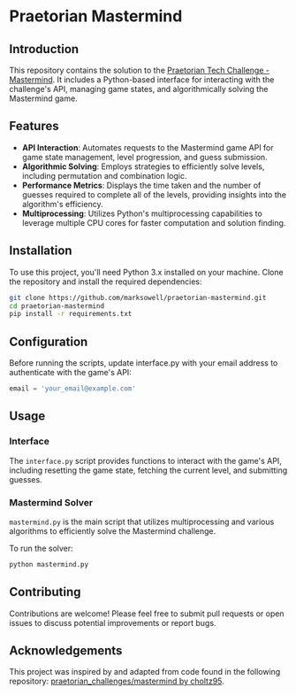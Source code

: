 # Praetorian Mastermind

## Introduction
This repository contains the solution to the [Praetorian Tech Challenge - Mastermind](https://www.praetorian.com/challenges/mastermind/). It includes a Python-based interface for interacting with the challenge's API, managing game states, and algorithmically solving the Mastermind game.

## Features

- **API Interaction**: Automates requests to the Mastermind game API for game state management, level progression, and guess submission.
- **Algorithmic Solving**: Employs strategies to efficiently solve levels, including permutation and combination logic.
- **Performance Metrics**: Displays the time taken and the number of guesses required to complete all of the levels, providing insights into the algorithm's efficiency.
- **Multiprocessing**: Utilizes Python's multiprocessing capabilities to leverage multiple CPU cores for faster computation and solution finding.

## Installation

To use this project, you'll need Python 3.x installed on your machine. Clone the repository and install the required dependencies:

```bash
git clone https://github.com/marksowell/praetorian-mastermind.git
cd praetorian-mastermind
pip install -r requirements.txt
```

## Configuration
Before running the scripts, update interface.py with your email address to authenticate with the game's API:

```python
email = 'your_email@example.com'
```

## Usage

### Interface
The `interface.py` script provides functions to interact with the game's API, including resetting the game state, fetching the current level, and submitting guesses.

### Mastermind Solver
`mastermind.py` is the main script that utilizes multiprocessing and various algorithms to efficiently solve the Mastermind challenge.

To run the solver:
```bash
python mastermind.py
```
## Contributing
Contributions are welcome! Please feel free to submit pull requests or open issues to discuss potential improvements or report bugs.

## Acknowledgements

This project was inspired by and adapted from code found in the following repository: [praetorian_challenges/mastermind by choltz95](https://github.com/choltz95/praetorian_challenges/tree/master/mastermind).
